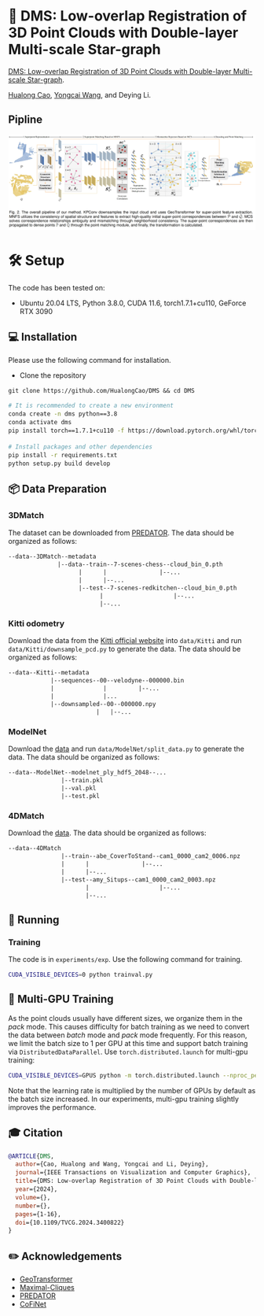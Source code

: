 # 📃 DMS: Low-overlap Registration of 3D Point Clouds with Double-layer Multi-scale Star-graph

[DMS: Low-overlap Registration of 3D Point Clouds with Double-layer Multi-scale Star-graph](https://ieeexplore.ieee.org/document/10530423).

[Hualong Cao](https://scholar.google.com/citations?user=Vh-QasEAAAAJ), [Yongcai Wang](https://in.ruc.edu.cn/yjdw_yc/js/ycw.html), and Deying Li.

## Pipline
![](assets/pipline.png)

# 🛠️ Setup
The code has been tested on:

- Ubuntu 20.04 LTS, Python 3.8.0, CUDA 11.6, torch1.7.1+cu110, GeForce RTX 3090

## 💻 Installation

Please use the following command for installation.

- Clone the repository 
```
git clone https://github.com/HualongCao/DMS && cd DMS
```

```bash
# It is recommended to create a new environment
conda create -n dms python==3.8
conda activate dms
pip install torch==1.7.1+cu110 -f https://download.pytorch.org/whl/torch_stable.html

# Install packages and other dependencies
pip install -r requirements.txt
python setup.py build develop
```

## 📦 Data Preparation

### 3DMatch

The dataset can be downloaded from [PREDATOR](https://github.com/prs-eth/OverlapPredator). The data should be organized as follows:

```text
--data--3DMatch--metadata
              |--data--train--7-scenes-chess--cloud_bin_0.pth
                    |      |               |--...
                    |      |--...
                    |--test--7-scenes-redkitchen--cloud_bin_0.pth
                          |                    |--...
                          |--...
```

### Kitti odometry

Download the data from the [Kitti official website](http://www.cvlibs.net/datasets/kitti/eval_odometry.php) into `data/Kitti` and run `data/Kitti/downsample_pcd.py` to generate the data. The data should be organized as follows:

```text
--data--Kitti--metadata
            |--sequences--00--velodyne--000000.bin
            |              |         |--...
            |              |...
            |--downsampled--00--000000.npy
                         |   |--...
```

### ModelNet

Download the [data](https://shapenet.cs.stanford.edu/media/modelnet40_ply_hdf5_2048.zip) and run `data/ModelNet/split_data.py` to generate the data. The data should be organized as follows:

```text
--data--ModelNet--modelnet_ply_hdf5_2048--...
               |--train.pkl
               |--val.pkl
               |--test.pkl
```

### 4DMatch

Download the [data](https://drive.google.com/file/d/1YoHWhVaH5Yyo1gTjybiuaODA1lZrM_nG/view?usp=sharing). The data should be organized as follows:

```text
--data--4DMatch
               |--train--abe_CoverToStand--cam1_0000_cam2_0006.npz
               |      |               |--...
               |      |--...
               |--test--amy_Situps--cam1_0000_cam2_0003.npz
                      |                    |--...
                      |--...
```

## 🚀 Running

### Training

The code is in `experiments/exp`. Use the following command for training.

```bash
CUDA_VISIBLE_DEVICES=0 python trainval.py
```


## 🎡 Multi-GPU Training

As the point clouds usually have different sizes, we organize them in the *pack* mode. This causes difficulty for batch training as we need to convert the data between *batch* mode and *pack* mode frequently. For this reason, we limit the batch size to 1 per GPU at this time and support batch training via `DistributedDataParallel`. Use `torch.distributed.launch` for multi-gpu training:

```bash
CUDA_VISIBLE_DEVICES=GPUS python -m torch.distributed.launch --nproc_per_node=NGPUS trainval.py
```

Note that the learning rate is multiplied by the number of GPUs by default as the batch size increased. In our experiments, multi-gpu training slightly improves the performance.

## 🎓 Citation

```bibtex
@ARTICLE{DMS,
  author={Cao, Hualong and Wang, Yongcai and Li, Deying},
  journal={IEEE Transactions on Visualization and Computer Graphics}, 
  title={DMS: Low-overlap Registration of 3D Point Clouds with Double-layer Multi-scale Star-graph}, 
  year={2024},
  volume={},
  number={},
  pages={1-16},
  doi={10.1109/TVCG.2024.3400822}
}

```

## ✏️ Acknowledgements

- [GeoTransformer](https://github.com/qinzheng93/GeoTransformer)
- [Maximal-Cliques](https://github.com/zhangxy0517/3D-Registration-with-Maximal-Cliques)
- [PREDATOR](https://github.com/prs-eth/OverlapPredator)
- [CoFiNet](https://github.com/haoyu94/Coarse-to-fine-correspondences)

